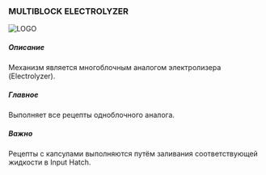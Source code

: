 ### MULTIBLOCK ELECTROLYZER

![LOGO](https://cdn.discordapp.com/attachments/916288528546144256/939506844962005033/electrolyzer.png)

##### Описание

Механизм является многоблочным аналогом электролизера (Electrolyzer).

##### Главное

Выполняет все рецепты одноблочного аналога. 

##### Важно

Рецепты с капсулами выполняются путём заливания соответствующей жидкости в Input Hatch. 
